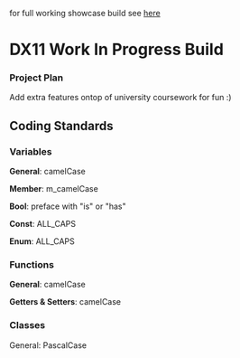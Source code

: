for full working showcase build see [here](https://github.com/ren-d/DX11-Scene/tree/University_Submission_13012023)
# DX11 Work In Progress Build

### Project Plan
Add extra features ontop of university coursework for fun :)

## Coding Standards

### Variables

**General**: camelCase

**Member**: m_camelCase

**Bool**: preface with "is" or "has"

**Const**: ALL_CAPS

**Enum**: ALL_CAPS


### Functions

**General**: camelCase

**Getters & Setters**: camelCase

### Classes

General: PascalCase

